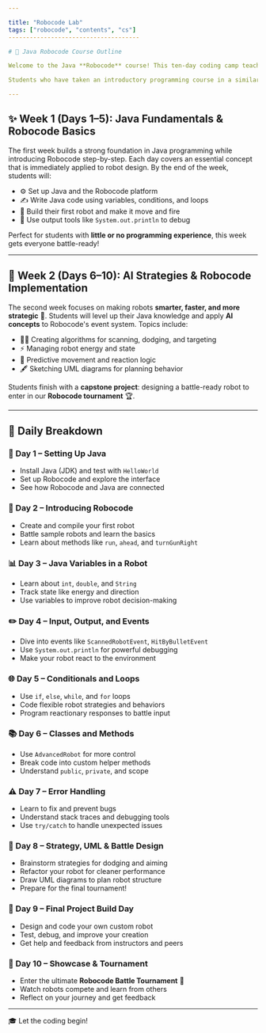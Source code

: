 ```yaml
---

title: "Robocode Lab"
tags: ["robocode", "contents", "cs"]
-------------------------------------

# 🤖 Java Robocode Course Outline

Welcome to the Java **Robocode** course! This ten-day coding camp teaches core programming concepts through the fun and fast-paced world of **robot battles** ⚔️. Each day combines theory with hands-on coding, letting students **design, build, and battle** their own virtual robots in Robocode!

Students who have taken an introductory programming course in a similar, object-oriented language (like Python, C++, or JavaScript) ✨ may choose to start directly with **Week 2**.

---
```


## ✨ Week 1 (Days 1–5): Java Fundamentals & Robocode Basics

The first week builds a strong foundation in Java programming while introducing Robocode step-by-step. Each day covers an essential concept that is immediately applied to robot design. By the end of the week, students will:

* ⚙️ Set up Java and the Robocode platform
* ✍️ Write Java code using variables, conditions, and loops
* 🤖 Build their first robot and make it move and fire
* 📃 Use output tools like `System.out.println` to debug

Perfect for students with **little or no programming experience**, this week gets everyone battle-ready!

---

## 🥷 Week 2 (Days 6–10): AI Strategies & Robocode Implementation

The second week focuses on making robots **smarter, faster, and more strategic** 🧠. Students will level up their Java knowledge and apply **AI concepts** to Robocode's event system. Topics include:

* 🕵️‍♂️ Creating algorithms for scanning, dodging, and targeting
* ⚡ Managing robot energy and state
* 🧐 Predictive movement and reaction logic
* 🖋️ Sketching UML diagrams for planning behavior

Students finish with a **capstone project**: designing a battle-ready robot to enter in our **Robocode tournament** 🏆.

---

## 📅 Daily Breakdown

### 🔢 Day 1 – Setting Up Java

* Install Java (JDK) and test with `HelloWorld`
* Set up Robocode and explore the interface
* See how Robocode and Java are connected

### 🤖 Day 2 – Introducing Robocode

* Create and compile your first robot
* Battle sample robots and learn the basics
* Learn about methods like `run`, `ahead`, and `turnGunRight`

### 📊 Day 3 – Java Variables in a Robot

* Learn about `int`, `double`, and `String`
* Track state like energy and direction
* Use variables to improve robot decision-making

### ✏️ Day 4 – Input, Output, and Events

* Dive into events like `ScannedRobotEvent`, `HitByBulletEvent`
* Use `System.out.println` for powerful debugging
* Make your robot react to the environment

### 🌐 Day 5 – Conditionals and Loops

* Use `if`, `else`, `while`, and `for` loops
* Code flexible robot strategies and behaviors
* Program reactionary responses to battle input

### 📚 Day 6 – Classes and Methods

* Use `AdvancedRobot` for more control
* Break code into custom helper methods
* Understand `public`, `private`, and scope

### ⚠️ Day 7 – Error Handling

* Learn to fix and prevent bugs
* Understand stack traces and debugging tools
* Use `try/catch` to handle unexpected issues

### 📏 Day 8 – Strategy, UML & Battle Design

* Brainstorm strategies for dodging and aiming
* Refactor your robot for cleaner performance
* Draw UML diagrams to plan robot structure
* Prepare for the final tournament!

### 💪 Day 9 – Final Project Build Day

* Design and code your own custom robot
* Test, debug, and improve your creation
* Get help and feedback from instructors and peers

### 🎉 Day 10 – Showcase & Tournament

* Enter the ultimate **Robocode Battle Tournament** 🌟
* Watch robots compete and learn from others
* Reflect on your journey and get feedback

---

🎓 Let the coding begin!

